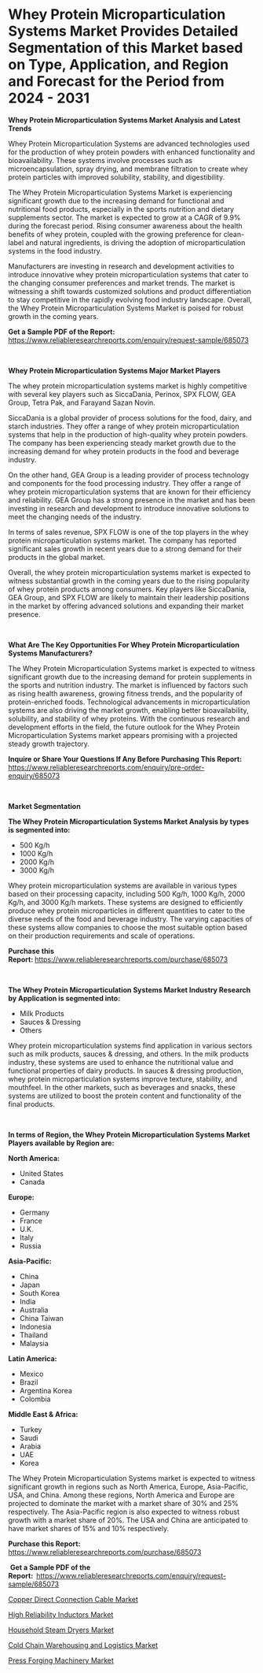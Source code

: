 <p><h1>Whey Protein Microparticulation Systems Market Provides Detailed Segmentation of this Market based on Type, Application, and Region and Forecast for the Period from 2024 - 2031</h1></p><p><strong>Whey Protein Microparticulation Systems Market Analysis and Latest Trends</strong></p>
<p><p>Whey Protein Microparticulation Systems are advanced technologies used for the production of whey protein powders with enhanced functionality and bioavailability. These systems involve processes such as microencapsulation, spray drying, and membrane filtration to create whey protein particles with improved solubility, stability, and digestibility.</p><p>The Whey Protein Microparticulation Systems Market is experiencing significant growth due to the increasing demand for functional and nutritional food products, especially in the sports nutrition and dietary supplements sector. The market is expected to grow at a CAGR of 9.9% during the forecast period. Rising consumer awareness about the health benefits of whey protein, coupled with the growing preference for clean-label and natural ingredients, is driving the adoption of microparticulation systems in the food industry.</p><p>Manufacturers are investing in research and development activities to introduce innovative whey protein microparticulation systems that cater to the changing consumer preferences and market trends. The market is witnessing a shift towards customized solutions and product differentiation to stay competitive in the rapidly evolving food industry landscape. Overall, the Whey Protein Microparticulation Systems Market is poised for robust growth in the coming years.</p></p>
<p><strong>Get a Sample PDF of the Report:&nbsp;</strong> <a href="https://www.reliableresearchreports.com/enquiry/request-sample/685073">https://www.reliableresearchreports.com/enquiry/request-sample/685073</a></p>
<p>&nbsp;</p>
<p><strong>Whey Protein Microparticulation Systems Major Market Players</strong></p>
<p><p>The whey protein microparticulation systems market is highly competitive with several key players such as SiccaDania, Perinox, SPX FLOW, GEA Group, Tetra Pak, and Farayand Sazan Novin. </p><p>SiccaDania is a global provider of process solutions for the food, dairy, and starch industries. They offer a range of whey protein microparticulation systems that help in the production of high-quality whey protein powders. The company has been experiencing steady market growth due to the increasing demand for whey protein products in the food and beverage industry.</p><p>On the other hand, GEA Group is a leading provider of process technology and components for the food processing industry. They offer a range of whey protein microparticulation systems that are known for their efficiency and reliability. GEA Group has a strong presence in the market and has been investing in research and development to introduce innovative solutions to meet the changing needs of the industry.</p><p>In terms of sales revenue, SPX FLOW is one of the top players in the whey protein microparticulation systems market. The company has reported significant sales growth in recent years due to a strong demand for their products in the global market.</p><p>Overall, the whey protein microparticulation systems market is expected to witness substantial growth in the coming years due to the rising popularity of whey protein products among consumers. Key players like SiccaDania, GEA Group, and SPX FLOW are likely to maintain their leadership positions in the market by offering advanced solutions and expanding their market presence.</p></p>
<p>&nbsp;</p>
<p><strong>What Are The Key Opportunities For Whey Protein Microparticulation Systems Manufacturers?</strong></p>
<p><p>The Whey Protein Microparticulation Systems market is expected to witness significant growth due to the increasing demand for protein supplements in the sports and nutrition industry. The market is influenced by factors such as rising health awareness, growing fitness trends, and the popularity of protein-enriched foods. Technological advancements in microparticulation systems are also driving the market growth, enabling better bioavailability, solubility, and stability of whey proteins. With the continuous research and development efforts in the field, the future outlook for the Whey Protein Microparticulation Systems market appears promising with a projected steady growth trajectory.</p></p>
<p><strong>Inquire or Share Your Questions If Any Before Purchasing This Report:</strong> <a href="https://www.reliableresearchreports.com/enquiry/pre-order-enquiry/685073">https://www.reliableresearchreports.com/enquiry/pre-order-enquiry/685073</a></p>
<p>&nbsp;</p>
<p><strong>Market Segmentation</strong></p>
<p><strong>The Whey Protein Microparticulation Systems Market Analysis by types is segmented into:</strong></p>
<p><ul><li>500 Kg/h</li><li>1000 Kg/h</li><li>2000 Kg/h</li><li>3000 Kg/h</li></ul></p>
<p><p>Whey protein microparticulation systems are available in various types based on their processing capacity, including 500 Kg/h, 1000 Kg/h, 2000 Kg/h, and 3000 Kg/h markets. These systems are designed to efficiently produce whey protein microparticles in different quantities to cater to the diverse needs of the food and beverage industry. The varying capacities of these systems allow companies to choose the most suitable option based on their production requirements and scale of operations.</p></p>
<p><strong>Purchase this Report:&nbsp;</strong><a href="https://www.reliableresearchreports.com/purchase/685073">https://www.reliableresearchreports.com/purchase/685073</a></p>
<p>&nbsp;</p>
<p><strong>The Whey Protein Microparticulation Systems Market Industry Research by Application is segmented into:</strong></p>
<p><ul><li>Milk Products</li><li>Sauces & Dressing</li><li>Others</li></ul></p>
<p><p>Whey protein microparticulation systems find application in various sectors such as milk products, sauces & dressing, and others. In the milk products industry, these systems are used to enhance the nutritional value and functional properties of dairy products. In sauces & dressing production, whey protein microparticulation systems improve texture, stability, and mouthfeel. In the other markets, such as beverages and snacks, these systems are utilized to boost the protein content and functionality of the final products.</p></p>
<p>&nbsp;</p>
<p><strong>In terms of Region, the Whey Protein Microparticulation Systems Market Players available by Region are:</strong></p>
<p>
    <p> <strong> North America: </strong>
        <ul>
            <li>United States</li>
            <li>Canada</li>
        </ul>
        </p> 
    <p> <strong> Europe: </strong>
        <ul>
            <li>Germany</li>
            <li>France</li>
            <li>U.K.</li>
            <li>Italy</li>
            <li>Russia</li>
        </ul>
        </p> 
    <p> <strong> Asia-Pacific: </strong>
        <ul>
            <li>China</li>
            <li>Japan</li>
            <li>South Korea</li>
            <li>India</li>
            <li>Australia</li>
            <li>China Taiwan</li>
            <li>Indonesia</li>
            <li>Thailand</li>
            <li>Malaysia</li>
        </ul>
        </p> 
    <p> <strong> Latin America: </strong>
        <ul>
            <li>Mexico</li>
            <li>Brazil</li>
            <li>Argentina Korea</li>
            <li>Colombia</li>
        </ul>
        </p> 
    <p> <strong> Middle East & Africa: </strong>
        <ul>
            <li>Turkey</li>
            <li>Saudi</li>
            <li>Arabia</li>
            <li>UAE</li>
            <li>Korea</li>
        </ul>
    </p>
    </p>
<p><p>The Whey Protein Microparticulation Systems market is expected to witness significant growth in regions such as North America, Europe, Asia-Pacific, USA, and China. Among these regions, North America and Europe are projected to dominate the market with a market share of 30% and 25% respectively. The Asia-Pacific region is also expected to witness robust growth with a market share of 20%. The USA and China are anticipated to have market shares of 15% and 10% respectively.</p></p>
<p><strong>Purchase this Report: </strong><a href="https://www.reliableresearchreports.com/purchase/685073">https://www.reliableresearchreports.com/purchase/685073</a></p>
<p>&nbsp;<strong>Get a Sample PDF of the Report:&nbsp;&nbsp;</strong><a href="https://www.reliableresearchreports.com/enquiry/request-sample/685073">https://www.reliableresearchreports.com/enquiry/request-sample/685073</a></p>
<p><strong></strong></p>
<p><p><a href="https://view.publitas.com/reportprime-1/copper-direct-connection-cable-market-size-2024-2031-global-industrial-analysis-key-geographical-regions-market-share-top-key-players-product-types-and-forecast-research-report/">Copper Direct Connection Cable Market</a></p><p><a href="https://view.publitas.com/reportprime-1/high-reliability-inductors-market-size-reflecting-a-forecast-till-2031-market-by-type-by-application-and-by-geography/">High Reliability Inductors Market</a></p><p><a href="https://fuschia-pecorino-a6d.notion.site/Household-Steam-Dryers-Market-Dynamics-2024-2031-Also-about-Its-Market-Trends-Projections-and-Opp-efb645b4d311437e8ef12011eba10773">Household Steam Dryers Market</a></p><p><a href="https://changeable-paste-463.notion.site/Cold-Chain-Warehousing-and-Logistics-Market-Size-and-Growth-Market-Segmentation-Regional-and-Count-0814e0af51694b229e00991abf15b915">Cold Chain Warehousing and Logistics Market</a></p><p><a href="https://florentine-yuzu-f42.notion.site/Press-Forging-Machinery-Market-Size-Global-Industry-Overview-Market-Segmentation-and-Forecast-202-c3846411d3c848be9b608e4303f0d97d">Press Forging Machinery Market</a></p></p>